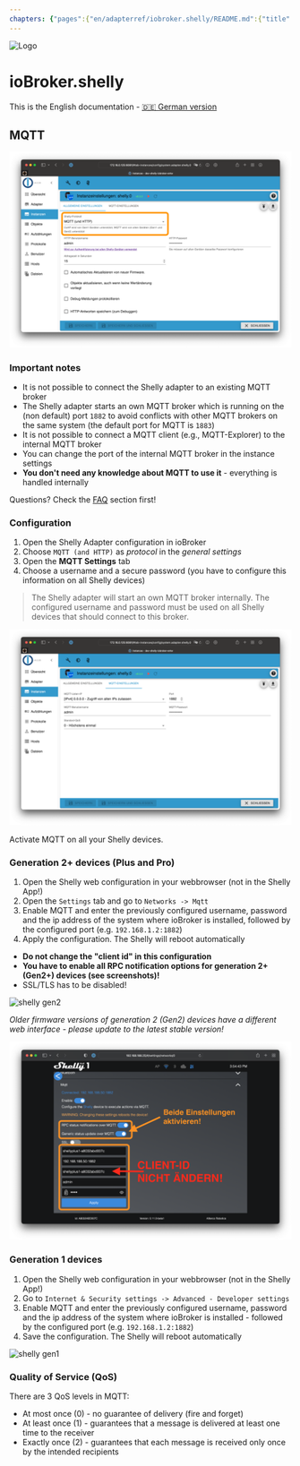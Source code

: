 ```yaml
---
chapters: {"pages":{"en/adapterref/iobroker.shelly/README.md":{"title":{"en":"ioBroker.shelly"},"content":"en/adapterref/iobroker.shelly/README.md"},"en/adapterref/iobroker.shelly/protocol-coap.md":{"title":{"en":"ioBroker.shelly"},"content":"en/adapterref/iobroker.shelly/protocol-coap.md"},"en/adapterref/iobroker.shelly/protocol-mqtt.md":{"title":{"en":"ioBroker.shelly"},"content":"en/adapterref/iobroker.shelly/protocol-mqtt.md"},"en/adapterref/iobroker.shelly/restricted-login.md":{"title":{"en":"ioBroker.shelly"},"content":"en/adapterref/iobroker.shelly/restricted-login.md"},"en/adapterref/iobroker.shelly/state-changes.md":{"title":{"en":"ioBroker.shelly"},"content":"en/adapterref/iobroker.shelly/state-changes.md"},"en/adapterref/iobroker.shelly/faq.md":{"title":{"en":"ioBroker.shelly"},"content":"en/adapterref/iobroker.shelly/faq.md"},"en/adapterref/iobroker.shelly/debug.md":{"title":{"en":"ioBroker.shelly"},"content":"en/adapterref/iobroker.shelly/debug.md"}}}
---
```

![Logo](../../admin/shelly.png)

# ioBroker.shelly

This is the English documentation - [🇩🇪 German version](../de/protocol-mqtt.md)

## MQTT

![iobroker_general_mqtt](./img/iobroker_general_mqtt.png)

### Important notes

- It is not possible to connect the Shelly adapter to an existing MQTT broker
- The Shelly adapter starts an own MQTT broker which is running on the (non default) port `1882` to avoid conflicts with other MQTT brokers on the same system (the default port for MQTT is `1883`)
- It is not possible to connect a MQTT client (e.g., MQTT-Explorer) to the internal MQTT broker
- You can change the port of the internal MQTT broker in the instance settings
- **You don't need any knowledge about MQTT to use it** - everything is handled internally

Questions? Check the [FAQ](faq.md) section first!

### Configuration

1. Open the Shelly Adapter configuration in ioBroker
2. Choose `MQTT (and HTTP)` as *protocol* in the *general settings*
3. Open the **MQTT Settings** tab
4. Choose a username and a secure password (you have to configure this information on all Shelly devices)

> The Shelly adapter will start an own MQTT broker internally. The configured username and password must be used on all Shelly devices that should connect to this broker.

![iobroker_mqtt](./img/iobroker_mqtt.png)

Activate MQTT on all your Shelly devices.

### Generation 2+ devices (Plus and Pro)

1. Open the Shelly web configuration in your webbrowser (not in the Shelly App!)
2. Open the `Settings` tab and go to `Networks -> Mqtt`
3. Enable MQTT and enter the previously configured username, password and the ip address of the system where ioBroker is installed, followed by the configured port (e.g. `192.168.1.2:1882`)
4. Apply the configuration. The Shelly will reboot automatically

- **Do not change the "client id" in this configuration**
- **You have to enable all RPC notification options for generation 2+ (Gen2+) devices (see screenshots)!**
- SSL/TLS has to be disabled!

![shelly gen2](./img/shelly_mqtt-gen2.png)

*Older firmware versions of generation 2 (Gen2) devices have a different web interface - please update to the latest stable version!*

![shelly gen2 old](./img/shelly_mqtt-gen2-old.png)

### Generation 1 devices

1. Open the Shelly web configuration in your webbrowser (not in the Shelly App!)
2. Go to `Internet & Security settings -> Advanced - Developer settings`
3. Enable MQTT and enter the previously configured username, password and the ip address of the system where ioBroker is installed - followed by the configured port (e.g. `192.168.1.2:1882`)
4. Save the configuration. The Shelly will reboot automatically

![shelly gen1](./img/shelly_mqtt-gen1.png)

### Quality of Service (QoS)

There are 3 QoS levels in MQTT:

- At most once (0) - no guarantee of delivery (fire and forget)
- At least once (1) - guarantees that a message is delivered at least one time to the receiver
- Exactly once (2) - guarantees that each message is received only once by the intended recipients